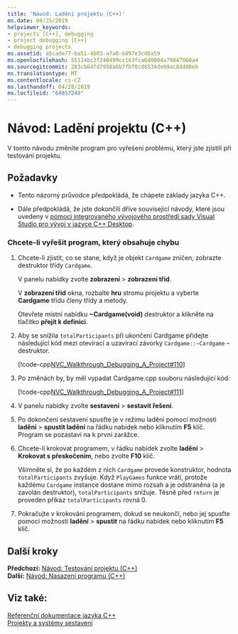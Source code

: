 ```yaml
---
title: 'Návod: Ladění projektu (C++)'
ms.date: 04/25/2019
helpviewer_keywords:
- projects [C++], debugging
- project debugging [C++]
- debugging projects
ms.assetid: a5cade77-ba51-4b03-a7a0-6897e3cd6a59
ms.openlocfilehash: 55124bc2f240499cc163fca6d0004a79047060a4
ms.sourcegitcommit: 283cb64fd7958a6b7fbf0cd8534de99ac8d408eb
ms.translationtype: MT
ms.contentlocale: cs-CZ
ms.lasthandoff: 04/28/2019
ms.locfileid: "64857248"
---
```

# <a name="walkthrough-debugging-a-project-c"></a>Návod: Ladění projektu (C++)

V tomto návodu změníte program pro vyřešení problému, který jste zjistili při testování projektu.

## <a name="prerequisites"></a>Požadavky

- Tento názorný průvodce předpokládá, že chápete základy jazyka C++.

- Dále předpokládá, že jste dokončili dříve související návody, které jsou uvedeny v [pomocí integrovaného vývojového prostředí sady Visual Studio pro vývoj v jazyce C++ Desktop](../ide/using-the-visual-studio-ide-for-cpp-desktop-development.md).

### <a name="to-fix-a-program-that-has-a-bug"></a>Chcete-li vyřešit program, který obsahuje chybu

1. Chcete-li zjistit, co se stane, když je objekt `Cardgame` zničen, zobrazte destruktor třídy `Cardgame`.

   V panelu nabídky zvolte **zobrazení** > **zobrazení tříd**.

   V **zobrazení tříd** okna, rozbalte **hru** stromu projektu a vyberte **Cardgame** třídu členy třídy a metody.

   Otevřete místní nabídku **~Cardgame(void)** destruktor a klikněte na tlačítko **přejít k definici**.

1. Aby se snížila `totalParticipants` při ukončení Cardgame přidejte následující kód mezi otevírací a uzavírací závorky `Cardgame::~Cardgame` – destruktor.

   [!code-cpp[NVC_Walkthrough_Debugging_A_Project#110](../ide/codesnippet/CPP/walkthrough-debugging-a-project-cpp_1.cpp)]

1. Po změnách by, by měl vypadat Cardgame.cpp souboru následující kód:

   [!code-cpp[NVC_Walkthrough_Debugging_A_Project#111](../ide/codesnippet/CPP/walkthrough-debugging-a-project-cpp_2.cpp)]

1. V panelu nabídky zvolte **sestavení** > **sestavit řešení**.

1. Po dokončení sestavení spusťte je v režimu ladění pomocí možnosti **ladění** > **spustit ladění** na řádku nabídek nebo kliknutím **F5** klíč. Program se pozastaví na k první zarážce.

1. Chcete-li krokovat programem, v řádku nabídek zvolte **ladění** > **Krokovat s přeskočením**, nebo zvolte **F10** klíč.

   Všimněte si, že po každém z nich `Cardgame` provede konstruktor, hodnota `totalParticipants` zvyšuje. Když `PlayGames` funkce vrátí, protože každému `Cardgame` instance dostane mimo rozsah a je odstraněna (a je zavolán destruktor), `totalParticipants` snižuje. Těsně před `return` je proveden příkaz `totalParticipants` rovná 0.

1. Pokračujte v krokování programem, dokud se neukončí, nebo jej spusťte pomocí možnosti **ladění** > **spustit** na řádku nabídek nebo kliknutím **F5** klíč.

## <a name="next-steps"></a>Další kroky

**Předchozí:** [Návod: Testování projektu (C++)](../ide/walkthrough-testing-a-project-cpp.md)<br/>
**Další:** [Návod: Nasazení programu (C++)](../ide/walkthrough-deploying-your-program-cpp.md)<br/>

## <a name="see-also"></a>Viz také:

[Referenční dokumentace jazyka C++](../cpp/cpp-language-reference.md)<br/>
[Projekty a systémy sestavení](../build/projects-and-build-systems-cpp.md)<br/>
